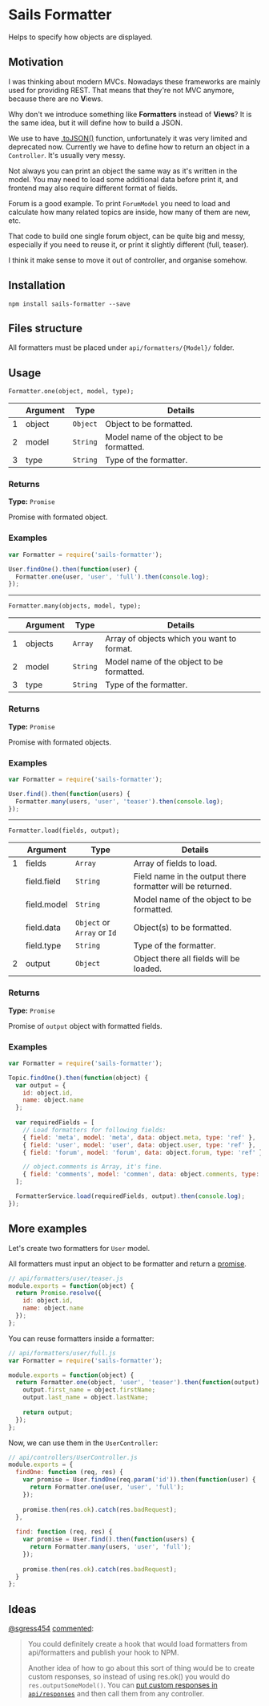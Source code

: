 # Sails Formatter
Helps to specify how objects are displayed.

## Motivation
I was thinking about modern MVCs. Nowadays these frameworks are mainly used for providing REST.
That means that they're not MVC anymore, because there are no **V**iews.

Why don't we introduce something like **Formatters** instead of **Views**? It is the same idea, but it will define how to build a JSON.

We use to have [.toJSON()](http://sailsjs.com/documentation/reference/waterline-orm/records/to-json) function, unfortunately it was very limited and deprecated now. Currently we have to define how to return an object in a `Controller`. It's usually very messy.

Not always you can print an object the same way as it's written in the model. You may need to load some additional data before print it, and frontend may also require different format of fields.

Forum is a good example. To print `ForumModel` you need to load and calculate how many related topics are inside, how many of them are new, etc.

That code to build one single forum object, can be quite big and messy, especially if you need to reuse it, or print it slightly different (full, teaser).

I think it make sense to move it out of controller, and organise somehow.

## Installation
`npm install sails-formatter --save`

## Files structure
All formatters must be placed under `api/formatters/{Model}/` folder.

## Usage
`Formatter.one(object, model, type);`

|   | Argument | Type     | Details                                   |
|---|----------|----------|-------------------------------------------|
| 1 | object   | `Object` | Object to be formatted.                   |
| 2 | model    | `String` | Model name of the object to be formatted. |
| 3 | type     | `String` | Type of the formatter.                    |

### Returns
**Type:** `Promise`

Promise with formated object.

### Examples

```javascript
var Formatter = require('sails-formatter');

User.findOne().then(function(user) {
  Formatter.one(user, 'user', 'full').then(console.log);
});
```

---

`Formatter.many(objects, model, type);`

|   | Argument | Type     | Details                                    |
|---|----------|----------|--------------------------------------------|
| 1 | objects  | `Array`  | Array of objects which you want to format. |
| 2 | model    | `String` | Model name of the object to be formatted.  |
| 3 | type     | `String` | Type of the formatter.                     |

### Returns
**Type:** `Promise`

Promise with formated objects.

### Examples

```javascript
var Formatter = require('sails-formatter');

User.find().then(function(users) {
  Formatter.many(users, 'user', 'teaser').then(console.log);
});
```

---

`Formatter.load(fields, output);`

|   | Argument    | Type                        | Details                                                    |
|---|-------------|-----------------------------|------------------------------------------------------------|
| 1 | fields      | `Array`                     | Array of fields to load.                                   |
|   | field.field | `String`                    | Field name in the output there formatter will be returned. |
|   | field.model | `String`                    | Model name of the object to be formatted.                  |
|   | field.data  | `Object` or `Array` or `Id` | Object(s) to be formatted.                                 |
|   | field.type  | `String`                    | Type of the formatter.                                     |
| 2 | output      | `Object`                    | Object there all fields will be loaded.                    |

### Returns
**Type:** `Promise`

Promise of `output` object with formatted fields.

### Examples

```javascript
var Formatter = require('sails-formatter');

Topic.findOne().then(function(object) {
  var output = {
    id: object.id,
    name: object.name
  };
  
  var requiredFields = [
    // Load formatters for following fields:
    { field: 'meta', model: 'meta', data: object.meta, type: 'ref' },
    { field: 'user', model: 'user', data: object.user, type: 'ref' },
    { field: 'forum', model: 'forum', data: object.forum, type: 'ref' },

    // object.comments is Array, it's fine.
    { field: 'comments', model: 'commen', data: object.comments, type: 'ref' },
  ];

  FormatterService.load(requiredFields, output).then(console.log);
});
```

## More examples
Let's create two formatters for `User` model.

All formatters must input an object to be formatter and return a [promise](https://developer.mozilla.org/en/docs/Web/JavaScript/Reference/Global_Objects/Promise).

```javascript
// api/formatters/user/teaser.js
module.exports = function(object) {
  return Promise.resolve({
    id: object.id,
    name: object.name
  });
};
```

You can reuse formatters inside a formatter:
```javascript
// api/formatters/user/full.js
var Formatter = require('sails-formatter');

module.exports = function(object) {
  return Formatter.one(object, 'user', 'teaser').then(function(output) {
    output.first_name = object.firstName;
    output.last_name = object.lastName;
    
    return output; 
  });
};
```

Now, we can use them in the `UserController`:

```javascript
// api/controllers/UserController.js
module.exports = {
  findOne: function (req, res) {
    var promise = User.findOne(req.param('id')).then(function(user) {
      return Formatter.one(user, 'user', 'full');
    });
    
    promise.then(res.ok).catch(res.badRequest);
  },
  
  find: function (req, res) {
    var promise = User.find().then(function(users) {
      return Formatter.many(users, 'user', 'full');
    });
    
    promise.then(res.ok).catch(res.badRequest);
  }
};
```

## Ideas

[@sgress454](https://github.com/sgress454) [commented](https://github.com/balderdashy/sails/issues/4049#issuecomment-288526987):
> You could definitely create a hook that would load formatters from api/formatters and publish your hook to NPM.
>
> Another idea of how to go about this sort of thing would be to create custom responses, so instead of using res.ok() you would do `res.outputSomeModel()`. You can [put custom responses in `api/responses`](http://sailsjs.com/documentation/concepts/custom-responses/adding-a-custom-response) and then call them from any controller.
